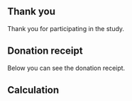 ## Thank you 

Thank you for participating in the study. 

## Donation receipt

Below you can see the donation receipt.

## Calculation


